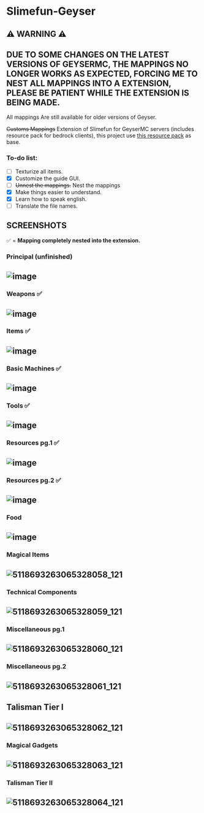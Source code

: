 # Slimefun-Geyser

## ⚠ WARNING ⚠
## DUE TO SOME CHANGES ON THE LATEST VERSIONS OF GEYSERMC, THE MAPPINGS NO LONGER WORKS AS EXPECTED, FORCING ME TO NEST ALL MAPPINGS INTO A EXTENSION, PLEASE BE PATIENT WHILE THE EXTENSION IS BEING MADE.

All mappings Are still available for older versions of Geyser.


~~Customs Mappings~~ Extension of Slimefun for GeyserMC servers (includes resource pack for bedrock clients), this project use [this resource pack](https://github.com/xMikux/Slimefun-Resourcepack) as base.

### To-do list:
- [ ] Texturize all items.
- [x] Customize the guide GUI.
- [ ] ~~Unnest the mappings.~~ Nest the mappings
- [x] Make things easier to understand.
- [x] Learn how to speak english.
- [ ] Translate the file names.

## SCREENSHOTS
✅ = **Mapping completely nested into the extension.**
### Principal (unfinished)
![image](https://user-images.githubusercontent.com/86848962/178095545-d5d8d506-cc42-402d-8944-07aa3f10c4dc.png)
---
### Weapons ✅
![image](https://user-images.githubusercontent.com/86848962/178095563-f5270b8b-befe-4f4c-b3cb-103d68e353f3.png)
---
### Items ✅
![image](https://user-images.githubusercontent.com/86848962/178095577-d6e2088e-7c4d-4618-82cb-f7c2a223ec29.png)
---
### Basic Machines ✅
![image](https://user-images.githubusercontent.com/86848962/178095592-37b5662a-6020-4551-8fce-c9d6b48ae2d7.png)
---
### Tools ✅
![image](https://user-images.githubusercontent.com/86848962/178095601-359bb946-4978-4f83-b522-5c0e18a7a3d1.png)
---
### Resources pg.1 ✅
![image](https://user-images.githubusercontent.com/86848962/178095628-d6563678-4a35-43e1-97dc-fafd3927c45b.png)
---
### Resources pg.2 ✅
![image](https://user-images.githubusercontent.com/86848962/178095649-48ccfff9-b14d-4299-9605-569d33988e8f.png)
---
### Food
![image](https://user-images.githubusercontent.com/86848962/178095666-84a8963d-076b-439d-a533-b2db09d6ab44.png)
---
### Magical Items
![5118693263065328058_121](https://user-images.githubusercontent.com/86848962/164431163-1a1af0c6-3bb1-448e-8d11-b9a01658d5c1.jpg)
---
### Technical Components
![5118693263065328059_121](https://user-images.githubusercontent.com/86848962/164431456-54680cb2-d808-4460-9bfd-b6f160847f32.jpg)
---
### Miscellaneous pg.1
![5118693263065328060_121](https://user-images.githubusercontent.com/86848962/164432591-45af76bc-0251-43a2-af48-27a406ea43d0.jpg)
---
### Miscellaneous pg.2
![5118693263065328061_121](https://user-images.githubusercontent.com/86848962/164432836-8ef4b45e-553a-4633-a78a-099307d054a6.jpg)
---
## Talisman Tier I
![5118693263065328062_121](https://user-images.githubusercontent.com/86848962/164433085-ef5a3539-ba19-4150-b13c-21501330c9ae.jpg)
---
### Magical Gadgets
![5118693263065328063_121](https://user-images.githubusercontent.com/86848962/164433402-ce903753-fc36-4be1-80ac-f6f5418a219d.jpg)
---
### Talisman Tier II
![5118693263065328064_121](https://user-images.githubusercontent.com/86848962/164436793-25818f76-2138-4be5-9a57-89724a5934f5.jpg)
---

